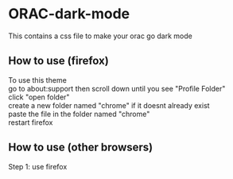 # ORAC-dark-mode

This contains a css file to make your orac go dark mode

## How to use (firefox)
To use this theme  
go to about:support then scroll down until you see "Profile Folder"   
click "open folder"  
create a new folder named "chrome" if it doesnt already exist  
paste the file in the folder named "chrome"  
restart firefox

## How to use (other browsers)
Step 1: use firefox

